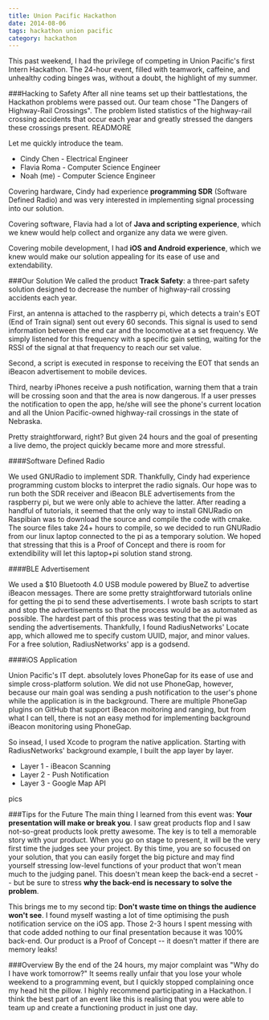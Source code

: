 ```yaml
---
title: Union Pacific Hackathon
date: 2014-08-06
tags: hackathon union pacific
category: hackathon
---
```


This past weekend, I had the privilege of competing in Union Pacific's first Intern Hackathon. The 24-hour event, filled with teamwork, caffeine, and unhealthy coding binges was, without a doubt, the highlight of my summer.


###Hacking to Safety
After all nine teams set up their battlestations, the Hackathon problems were passed out. Our team chose "The Dangers of Highway-Rail Crossings". The problem listed statistics of the highway-rail crossing accidents that occur each year and greatly stressed the dangers these crossings present.
READMORE

Let me quickly introduce the team.


+ Cindy Chen - Electrical Engineer
+ Flavia Roma - Computer Science Engineer
+ Noah (me) - Computer Science Engineer

Covering hardware, Cindy had experience __programming SDR__ (Software Defined Radio) and was very interested in implementing signal processing into our solution.

Covering software, Flavia had a lot of __Java and scripting experience__, which we knew would help collect and organize any data we were given.

Covering mobile development, I had __iOS and Android experience__, which we knew would make our solution appealing for its ease of use and extendability.

###Our Solution
We called the product __Track Safety__: a three-part safety solution designed to decrease the number of highway-rail crossing accidents each year.

First, an antenna is attached to the raspberry pi, which detects a train's EOT (End of Train signal) sent out every 60 seconds. This signal is used to send information between the end car and the locomotive at a set frequency. We simply listened for this frequency with a specific gain setting, waiting for the RSSI of the signal at that frequency to reach our set value.

Second, a script is executed in response to receiving the EOT that sends an iBeacon advertisement to mobile devices.

Third, nearby iPhones receive a push notification, warning them that a train will be crossing soon and that the area is now dangerous. If a user presses the notification to open the app, he/she will see the phone's current location and all the Union Pacific-owned highway-rail crossings in the state of Nebraska.

Pretty straightforward, right? But given 24 hours and the goal of presenting a live demo, the project quickly became more and more stressful.

####Software Defined Radio

We used GNURadio to implement SDR. Thankfully, Cindy had experience programming custom blocks to interpret the radio signals. Our hope was to run both the SDR receiver and iBeacon BLE advertisements from the raspberry pi, but we were only able to achieve the latter. After reading a handful of tutorials, it seemed that the only way to install GNURadio on Raspibian was to download the source and compile the code with cmake. The source files take 24+ hours to compile, so we decided to run GNURadio from our linux laptop connected to the pi as a temporary solution. We hoped that stressing that this is a Proof of Concept and there is room for extendibility will let this laptop+pi solution stand strong.


####BLE Advertisement

We used a $10 Bluetooth 4.0 USB module powered by BlueZ to advertise iBeacon messages. There are some pretty straightforward tutorials online for getting the pi to send these advertisements. I wrote bash scripts to start and stop the advertisements so that the process would be as automated as possible. The hardest part of this process was testing that the pi was sending the advertisements. Thankfully, I found RadiusNetworks' Locate app, which allowed me to specify custom UUID, major, and minor values. For a free solution, RadiusNetworks' app is a godsend.

####iOS Application

Union Pacific's IT dept. absolutely loves PhoneGap for its ease of use and simple cross-platform solution. We did not use PhoneGap, however, because our main goal was sending a push notification to the user's phone while the application is in the background. There are multiple PhoneGap plugins on GitHub that support iBeacon moitoring and ranging, but from what I can tell, there is not an easy method for implementing background iBeacon monitoring using PhoneGap.

So insead, I used Xcode to program the native application. Starting with RadiusNetworks' background example, I built the app layer by layer.
+ Layer 1 - iBeacon Scanning
+ Layer 2 - Push Notification
+ Layer 3 - Google Map API

pics

###Tips for the Future
The main thing I learned from this event was: __Your presentation will make or break you__. I saw great products flop and I saw not-so-great products look pretty awesome. The key is to tell a memorable story with your product. When you go on stage to present, it will be the very first time the judges see your project. By this time, you are so focused on your solution, that you can easily forget the big picture and may find yourself stressing low-level functions of your product that won't mean much to the judging panel. This doesn't mean keep the back-end a secret -- but be sure to stress __why the back-end is necessary to solve the problem__.

This brings me to my second tip: __Don't waste time on things the audience won't see__. I found myself wasting a lot of time optimising the push notification service on the iOS app. Those 2-3 hours I spent messing with that code added nothing to our final presentation because it was 100% back-end. Our product is a Proof of Concept -- it doesn't matter if there are memory leaks!

###Overview
By the end of the 24 hours, my major complaint was "Why do I have work tomorrow?" It seems really unfair that you lose your whole weekend to a programming event, but I quickly stopped complaining once my head hit the pillow. I highly recommend participating in a Hackathon. I think the best part of an event like this is realising that you were able to team up and create a functioning product in just one day.

[1]:https://twitter.com/NoahTrust